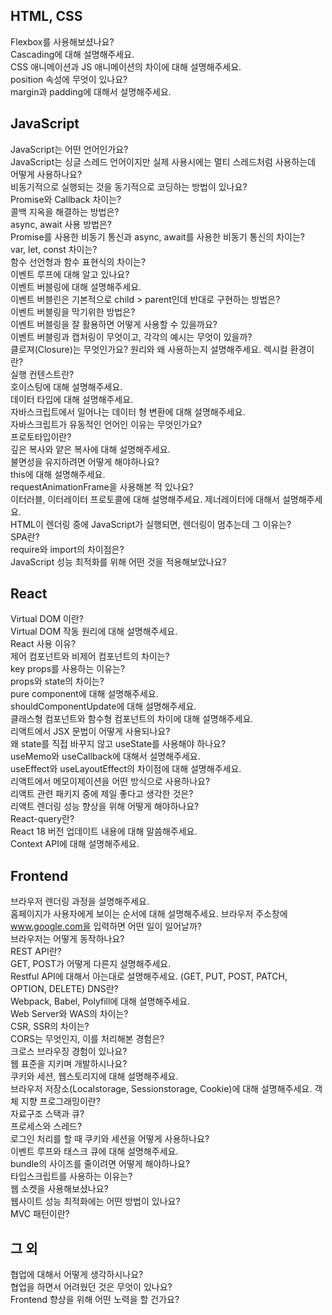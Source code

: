 ## HTML, CSS
Flexbox를 사용해보셨나요?  
Cascading에 대해 설명해주세요.  
CSS 애니메이션과 JS 애니메이션의 차이에 대해 설명해주세요.  
position 속성에 무엇이 있나요?  
margin과 padding에 대해서 설명해주세요.  


## JavaScript
JavaScript는 어떤 언어인가요?  
JavaScript는 싱글 스레드 언어이지만 실제 사용시에는 멀티 스레드처럼 사용하는데 어떻게 사용하나요?  
비동기적으로 실행되는 것을 동기적으로 코딩하는 방법이 있나요?  
Promise와 Callback 차이는?  
콜백 지옥을 해결하는 방법은?  
async, await 사용 방법은?  
Promise를 사용한 비동기 통신과 async, await를 사용한 비동기 통신의 차이는?  
var, let, const 차이는?  
함수 선언형과 함수 표현식의 차이는?  
이벤트 루프에 대해 알고 있나요?  
이벤트 버블링에 대해 설명해주세요.  
이벤트 버블린은 기본적으로 child > parent인데 반대로 구현하는 방법은?  
이벤트 버블링을 막기위한 방법은?  
이벤트 버블링을 잘 활용하면 어떻게 사용할 수 있을까요?  
이벤트 버블링과 캡처링이 무엇이고, 각각의 예시는 무엇이 있을까?  
클로져(Closure)는 무엇인가요? 원리와 왜 사용하는지 설명해주세요.
렉시컬 환경이란?  
실행 컨텐스트란?  
호이스팅에 대해 설명해주세요.  
데이터 타입에 대해 설명해주세요.  
자바스크립트에서 일어나는 데이터 형 변환에 대해 설명해주세요.  
자바스크립트가 유동적인 언어인 이유는 무엇인가요?  
프로토타입이란?  
깊은 복사와 얕은 복사에 대해 설명해주세요.  
불면성을 유지하려면 어떻게 해야하나요?  
this에 대해 설명해주세요.  
requestAnimationFrame을 사용해본 적 있나요?  
이터러블, 이터레이터 프로토콜에 대해 설명해주세요.
제너레이터에 대해서 설명해주세요.  
HTML이 렌더링 중에 JavaScript가 실행되면, 렌더링이 멈추는데 그 이유는?  
SPA란?  
require와 import의 차이점은?  
JavaScript 성능 최적화를 위해 어떤 것을 적용해보았나요?  



## React
Virtual DOM 이란?  
Virtual DOM 작동 원리에 대해 설명해주세요.  
React 사용 이유?  
제어 컴포넌트와 비제어 컴포넌트의 차이는?  
key props를 사용하는 이유는?  
props와 state의 차이는?  
pure component에 대해 설명해주세요.  
shouldComponentUpdate에 대해 설명해주세요.  
클래스형 컴포넌트와 함수형 컴포넌트의 차이에 대해 설명해주세요.  
리액트에서 JSX 문법이 어떻게 사용되나요?  
왜 state를 직접 바꾸지 않고 useState를 사용해야 하나요?  
useMemo와 useCallback에 대해서 설명해주세요.  
useEffect와 useLayoutEffect의 차이점에 대해 설명해주세요.  
리액트에서 메모이제이션을 어떤 방식으로 사용하나요?  
리액트 관련 패키지 중에 제일 좋다고 생각한 것은?  
리액트 렌더링 성능 향상을 위해 어떻게 해야하나요?  
React-query란?  
React 18 버전 업데이트 내용에 대해 말씀해주세요.  
Context API에 대해 설명해주세요.  


## Frontend
브라우저 렌더링 과정을 설명해주세요.  
홈페이지가 사용자에게 보이는 순서에 대해 설명해주세요.
브라우저 주소창에 www.google.com을 입력하면 어떤 일이 일어날까?  
브라우저는 어떻게 동작하나요?  
REST API란?  
GET, POST가 어떻게 다른지 설명해주세요.  
Restful API에 대해서 아는대로 설명해주세요. (GET, PUT, POST, PATCH, OPTION, DELETE)
DNS란?  
Webpack, Babel, Polyfill에 대해 설명해주세요.  
Web Server와 WAS의 차이는?  
CSR, SSR의 차이는?  
CORS는 무엇인지, 이를 처리해본 경험은?  
크로스 브라우징 경험이 있나요?  
웹 표준을 지키며 개발하시나요?  
쿠키와 세션, 웹스토리지에 대해 설명해주세요.  
브라우저 저장소(Localstorage, Sessionstorage, Cookie)에 대해 설명해주세요. 
객체 지향 프로그래밍이란?  
자료구조 스택과 큐?  
프로세스와 스레드?  
로그인 처리를 할 때 쿠키와 세션을 어떻게 사용하나요?  
이벤트 루프와 태스크 큐에 대해 설명해주세요.  
bundle의 사이즈를 줄이려면 어떻게 해야하나요?  
타입스크립트를 사용하는 이유는?  
웹 소켓을 사용해보셨나요?  
웹사이트 성능 최적화에는 어떤 방법이 있나요?  
MVC 패턴이란?  


## 그 외
협업에 대해서 어떻게 생각하시나요?  
협업을 하면서 어려웠던 것은 무엇이 있나요?  
Frontend 향상을 위해 어떤 노력을 할 건가요?  
